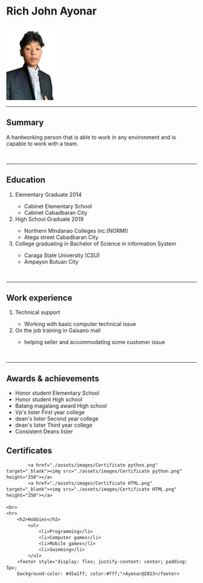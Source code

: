 <!DOCTYPE html>
<html lang="en">
<head>
    <meta charset="UTF-8">
    <meta name="viewport" content="width=device-width, initial-scale=1.0">
    <title>My Resume</title>
</head>
<body>
    <h1>Rich John Ayonar</h1>
    <img src="./assets/images/pic1.jpg" height="200"/>
    <br>
    <hr>
        <h2>Summary</h2>
            <p>
                A hardworking person that is able to work in any environment and is capable
                to work with a team.  
            </p>
    <br>
    <hr>
        <h2>Education</h2>
            <ol>
                <li>Elementary Graduate 2014</li>
                    <ul>
                        <li>Cabinet Elementary School</li>
                        <li>Cabinet Cabadbaran City</li>
                    </ul>
                <li>High School Graduate 2019</li>
                    <ul>
                        <li>Northern Mindanao Colleges inc.(NORMI)</li>
                        <li>Atega street Cabadbaran City</li>
                    </ul>
                <li>College graduating in Bachelor of Science in information System</li>
                    <ul>
                        <li>Caraga State University (CSU)</li>
                        <li>Ampayon Butuan City</li>
                    </ul>
            </ol>
    <br>
    <hr>        
        <h2>Work experience</h2>
            <ol>
                <li>Technical support </li>
                    <ul>
                        <li>Working with basic computer technical issue</li>
                    </ul>
                <li>On the job training in Gaisano mall</li>
                <ul>
                    <li>helping seller and accommodating some customer issue</li>
                </ul>
            </ol>
    <br>
    <hr>
        <h2>Awards & achievements</h2>
            <ul>
                <li>Honor student Elementary School</li>
                <li>Honor student High school</li>
                <li>Batang magalang award High school</li>
                <li>Vp's lister First year college</li>
                <li>dean's lister Second year college</li>
                <li>dean's lister Third year college</li>
                <li>Consistent Deans lister</li>
            </ul>
        <h2>Certificates</h2>
       
            <a href="./assets/images/Certificate python.png" target="_blank"><img src="./assets/images/Certificate python.png" height="250"></a>
            <a href="./assets/images/Certificate HTML.png" target="_blank"><img src="./assets/images/Certificate HTML.png" height="250"></a>
              
    <br>
    <hr>
        <h2>Hobbies</h2>
            <ul>
                <li>Programming</li>
                <li>Computer games</li>
                <li>Mobile games</li>
                <li>Swimming</li>
            </ul>
        <footer style="display: flex; justify-content: center; padding: 5px;
        background-color: #45a1ff; color:#fff;">Ayonar@2023</footer>
</body>
</html>
